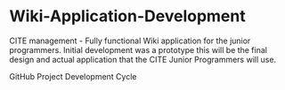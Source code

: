 # Wiki-Application-Development
CITE management - Fully functional Wiki application for the junior programmers. 
Initial development was a prototype this will be the final design and actual application that the CITE Junior Programmers will use.

GitHub Project Development Cycle
